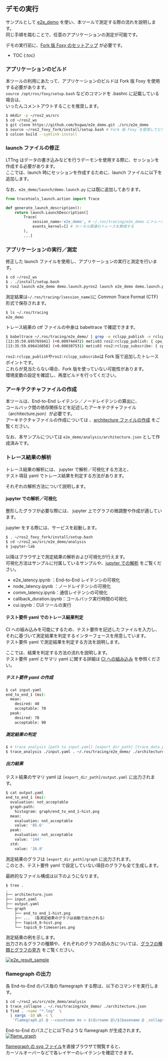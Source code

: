 ## デモの実行

サンプルとして [e2e_demo](https://github.com/hsgwa/e2e_demo) を使い、本ツールで測定する際の流れを説明します。  
同じ手順を踏むことで、任意のアプリケーションの測定が可能です。

デモの実行前に、[Fork 版 Foxy のセットアップ](./setup.md) が必要です。

* TOC
{:toc}

### アプリケーションのビルド

本ツールの利用にあたって、アプリケーションのビルドは Fork 版 Foxy を使用する必要があります。  
`source /opt/ros/foxy/setup.bash` などのコマンドを .bashrc に記載している場合は、  
いったんコメントアウトすることを推奨します。

```bash
$ mkdir -p ~/ros2_ws/src
$ cd ~/ros2_ws
$ git clone https://github.com/hsgwa/e2e_demo.git ./src/e2e_demo
$ source ~/ros2_foxy_fork/install/setup.bash # Fork 版 Foxy を使用してビルド
$ colcon build --symlink-install
```

### launch ファイルの修正

LTTng はデータの書き込みなどを行うデーモンを使用する際に、セッションを作成する必要があります。  
ここでは、launch 時にセッションを作成するために、launch ファイルに以下を追加します。

なお、`e2e_demo/launch/demo.launch.py` には既に追加してあります。

```python
from tracetools_launch.action import Trace

def generate_launch_description():
    return launch.LaunchDescription([
        Trace(
            session_name='e2e_demo', # ~/.ros/tracing/e2e_demo にトレース結果が保存される
            events_kernel=[] # カーネル関連のトレースを無視する
        ),
        ...]
```



### アプリケーションの実行／測定

修正した launch ファイルを使用し、アプリケーションの実行と測定を行います。

```bash
$ cd ~/ros2_ws
$ . ./install/setup.bash
$ ros2 launch e2e_demo demo.launch.pyros2 launch e2e_demo demo.launch.py
```

測定結果は`~/.ros/tracing/[session_name]`に Common Trace Format (CTF) 形式で保存されます。

```bash
$ ls ~/.ros/tracing
e2e_demo
```

トレース結果の ctf ファイルの中身は babeltrace で確認できます。

```bash
$ babeltrace ~/.ros/tracing/e2e_demo/ | grep -e rclcpp_publish -e rclcpp_subscribe
[13:35:59.695765941] (+0.009744472) metis03 ros2:rclcpp_publish: { cpu_id = 0 }, { procname = "sub_dependency", vpid = 103930, vtid = 103930 }, { publisher_handle = 0x5598C02EED70, key_stamp = 1613363759653508235 }
[13:35:59.696416058] (+0.000307531) metis03 ros2:rclcpp_subscribe: { cpu_id = 2 }, { procname = "timer_dependenc", vpid = 103932, vtid = 103932 }, { callback = 0x56530AF757D0, key_stamp = 1613363759653508235, source_stamp = 1613363759695774078, received_stamp = 1613363759696244635 }
```

`ros2:rclcpp_publish`や`ros2:rclcpp_subscribe`は Fork 版で追加したトレースポイントです。  
これらが見当たらない場合、Fork 版を使っていない可能性があります。  
環境変数の設定を確認し、再度ビルドを行ってください。

### アーキテクチャファイルの作成

本ツールは、End-to-End レイテンシ／ノードレイテンシの算出に、  
コールバック間の依存関係などを記述したアーキテクチャファイル（architecture.json）が必要です。  
アーキテクチャファイルの作成については 、[architecture ファイルの作成](./architecture.md) をご覧ください。

なお、本サンプルについては `e2e_demo/analysis/architecture.json` として作成済みです。

### トレース結果の解析

トレース結果の解析には、 jupyter で解析／可視化する方法と、  
テスト項目 yaml でトレース結果を判定する方法があります。  

それぞれの解析方法について説明します。

#### jupyter での解析／可視化

整形したグラフが必要な際には、 jupyter 上でグラフの微調整や作成が適しています。  

jupyter をする際には、サービスを起動します。

```bash
$ . ~/ros2_foxy_fork/install/setup.bash
$ cd ~/ros2_ws/src/e2e_demo/analysis
$ jupyter-lab
```

以降はブラウザ上で測定結果の解析および可視化が行えます。  
可視化方法はサンプルに付属しているサンプルや、[jupyter での解析](./jupyter_analysis.md) をご覧ください。


- e2e_latency.ipynb ：End-to-End レイテンシの可視化
- node_latency.ipynb ：ノードレイテンシの可視化
- comm_latency.ipynb：通信レイテンシの可視化
- callback_duration.ipynb：コールバック実行時間の可視化
- cui.ipynb：CUI ツールの実行

#### テスト要件 yaml でのトレース結果判定

CI への組み込みを可能にするため、テスト要件を記述したファイルを入力し、    
それに基づいて測定結果を判定するインターフェースを用意しています。  
テスト要件 yaml で測定結果を判定する方法を説明します。

ここでは、結果を判定する方法の流れを説明します。  
テスト要件 yaml とサマリ yaml に関する詳細は [CI への組み込み](./ci.md) を参照ください。

##### テスト要件 yaml の作成

```bash
$ cat input.yaml
end_to_end_1 (ms):
  mean:
    desired: 40
    acceptable: 70
  peak:
    desired: 70
    acceptable: 90
```

##### 測定結果の判定

```bash
$ # trace_analysis [path to input.yaml] [export_dir_path] [trace_data_path] [path to architecture.json]
$ trace_analysis ./input.yaml . ~/.ros/tracing/e2e_demo/ ./architecture.json # . カレントディレクトリに結果を出力
```

##### 出力結果

テスト結果のサマリ yaml は `[export_dir_path]/output.yaml` に出力されます。

```bash
$ cat output.yaml
end_to_end_1 (ms):
  evaluation: not_acceptable
  graph-path:
    histogram: graph/end_to_end_1-hist.png
  mean:
    evaluation: not_acceptable
    value: '85.6'
  peak:
    evaluation: not_acceptable
    value: '144'
  std:
    value: '26.8'
```

測定結果のグラフは `[export_dir_path]/graph` に出力されます。  
このとき、テスト要件 yaml で設定していない項目のグラフも全て生成します。

最終的なファイル構成は以下のようになります。

```bash
$ tree .
.
├── architecture.json
├── input.yaml
├── output.yaml
└── graph
    ├── end_to_end_1-hist.png
    ├── ... （各測定結果のグラフは自動で出力される）
    ├── topic6_0-hist.png
    └── topic6_0-timeseries.png
```

測定結果の例を示します。  
出力されるグラフの種類や、それぞれのグラフの読み方については、[グラフの種類とグラフの見方](./how_to_read_graph.md) をご覧ください。

[![e2e_result_sample](../imgs/e2e_result_sample.png)](../imgs/e2e_result_sample.png)

### flamegraph の出力

各 End-to-End のパス毎の flamegraph する際は、以下のコマンドを実行します。

```bash
$ cd ~/ros2_ws/src/e2e_demo/analysis
$ trace_collapse . ~/.ros/tracing/e2e_demo/ ./architecture.json
$ find . -name "*.log"  \
  | xargs -I@ sh -c \
   'flamegraph.pl @ --countname ms > $(dirname @)/$(basename @ _collapsed.log).svg'
```

End-to-End のパスごとに以下のような flamegraph が生成されます。
[![flame_graph](../imgs/flamegraph.png)](../imgs/flamegraph.png)

[flamegraph の svg ファイル](../imgs/flamegraph_sample.svg)を直接ブラウザで閲覧すると、  
カーソルオーバーなどで各レイヤーのレイテンシを確認できます。

